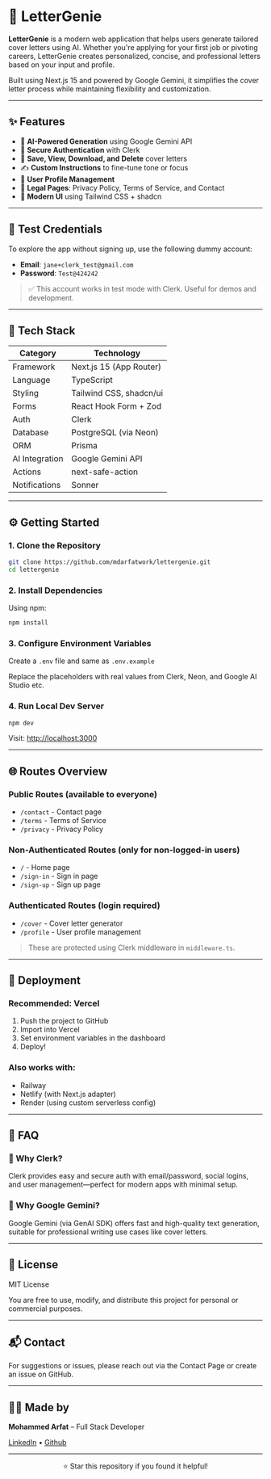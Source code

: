 # 📄 LetterGenie

**LetterGenie** is a modern web application that helps users generate tailored cover letters using AI. Whether you're applying for your first job or pivoting careers, LetterGenie creates personalized, concise, and professional letters based on your input and profile.

Built using Next.js 15 and powered by Google Gemini, it simplifies the cover letter process while maintaining flexibility and customization.

---

## ✨ Features

- 🧠 **AI-Powered Generation** using Google Gemini API
- 🔐 **Secure Authentication** with Clerk
- 📁 **Save, View, Download, and Delete** cover letters
- ✍️ **Custom Instructions** to fine-tune tone or focus
- 📄 **User Profile Management**
- 📜 **Legal Pages**: Privacy Policy, Terms of Service, and Contact
- 🌈 **Modern UI** using Tailwind CSS + shadcn

---

## 🧪 Test Credentials

To explore the app without signing up, use the following dummy account:

- **Email**: `jane+clerk_test@gmail.com`
- **Password**: `Test@424242`

> ✅ This account works in test mode with Clerk. Useful for demos and development.

---

## 🧱 Tech Stack

| Category       | Technology                    |
|----------------|-------------------------------|
| Framework      | Next.js 15 (App Router)       |
| Language       | TypeScript                    |
| Styling        | Tailwind CSS, shadcn/ui       |
| Forms          | React Hook Form + Zod         |
| Auth           | Clerk                         |
| Database       | PostgreSQL (via Neon)         |
| ORM            | Prisma                        |
| AI Integration | Google Gemini API             |
| Actions        | next-safe-action              |
| Notifications  | Sonner                        |

---

## ⚙️ Getting Started

### 1. Clone the Repository

```bash
git clone https://github.com/mdarfatwork/lettergenie.git
cd lettergenie
```

### 2. Install Dependencies

Using npm:
```bash
npm install
```

### 3. Configure Environment Variables

Create a `.env` file and same as `.env.example`

Replace the placeholders with real values from Clerk, Neon, and Google AI Studio etc.

### 4. Run Local Dev Server

```bash
npm dev
```

Visit: [http://localhost:3000](http://localhost:3000)

---

## 🌐 Routes Overview

### Public Routes (available to everyone)
- `/contact` - Contact page
- `/terms` - Terms of Service
- `/privacy` - Privacy Policy

### Non-Authenticated Routes (only for non-logged-in users)
- `/` - Home page
- `/sign-in` - Sign in page
- `/sign-up` - Sign up page

### Authenticated Routes (login required)
- `/cover` - Cover letter generator
- `/profile` - User profile management

> These are protected using Clerk middleware in `middleware.ts`.

---

## 🚀 Deployment

### Recommended: Vercel

1. Push the project to GitHub
2. Import into Vercel
3. Set environment variables in the dashboard
4. Deploy!

### Also works with:
- Railway
- Netlify (with Next.js adapter)
- Render (using custom serverless config)

---

## 🙋 FAQ

### 🔐 Why Clerk?
Clerk provides easy and secure auth with email/password, social logins, and user management—perfect for modern apps with minimal setup.

### 🧠 Why Google Gemini?
Google Gemini (via GenAI SDK) offers fast and high-quality text generation, suitable for professional writing use cases like cover letters.

---

## 📄 License

MIT License

You are free to use, modify, and distribute this project for personal or commercial purposes.

---

## 📬 Contact

For suggestions or issues, please reach out via the Contact Page or create an issue on GitHub.

---

## 👨‍💻 Made by

**Mohammed Arfat** – Full Stack Developer

[LinkedIn](https://linkedin.com/in/momin-mohammed-arfat) • [Github](https://github.com/mdarfatwork)

---

<div align="center">
  <p>⭐ Star this repository if you found it helpful!</p>
</div>

